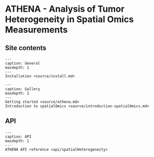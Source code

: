 # ATHENA - Analysis of Tumor Heterogeneity in Spatial Omics Measurements

## Site contents

```{toctree}
---
caption: General
maxdepth: 1
---
Installation <source/install.md>
```

```{toctree}
---
caption: Gallery
maxdepth: 2
---
Getting started <source/athena.md>
Introduction to spatialOmics <source/introduction-spatialOmics.md>
```

## API

```{toctree}
---
caption: API
maxdepth: 1
---
ATHENA API reference <api/spatialHeterogeneity>
```